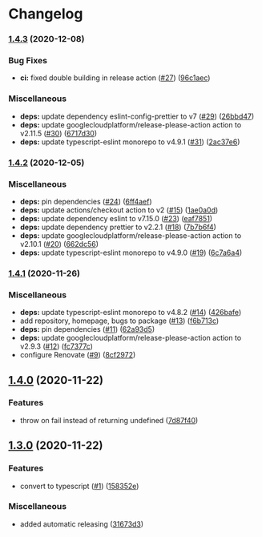 # Changelog

### [1.4.3](https://www.github.com/lindell/aoc-loader/compare/v1.4.2...v1.4.3) (2020-12-08)


### Bug Fixes

* **ci:** fixed double building in release action ([#27](https://www.github.com/lindell/aoc-loader/issues/27)) ([96c1aec](https://www.github.com/lindell/aoc-loader/commit/96c1aec18c76710bd47f3d38260234baaf5fd6c4))


### Miscellaneous

* **deps:** update dependency eslint-config-prettier to v7 ([#29](https://www.github.com/lindell/aoc-loader/issues/29)) ([26bbd47](https://www.github.com/lindell/aoc-loader/commit/26bbd473b1f755be5020d8eaa1431b5a42f559c2))
* **deps:** update googlecloudplatform/release-please-action action to v2.11.5 ([#30](https://www.github.com/lindell/aoc-loader/issues/30)) ([6717d30](https://www.github.com/lindell/aoc-loader/commit/6717d304572d2fcbef351ffc918870061255ba1b))
* **deps:** update typescript-eslint monorepo to v4.9.1 ([#31](https://www.github.com/lindell/aoc-loader/issues/31)) ([2ac37e6](https://www.github.com/lindell/aoc-loader/commit/2ac37e60df05d4d47d72e4adce7e149c7a078920))

### [1.4.2](https://www.github.com/lindell/aoc-loader/compare/v1.4.1...v1.4.2) (2020-12-05)


### Miscellaneous

* **deps:** pin dependencies ([#24](https://www.github.com/lindell/aoc-loader/issues/24)) ([6ff4aef](https://www.github.com/lindell/aoc-loader/commit/6ff4aefe0ab181cd805594b1905b55fad469490e))
* **deps:** update actions/checkout action to v2 ([#15](https://www.github.com/lindell/aoc-loader/issues/15)) ([1ae0a0d](https://www.github.com/lindell/aoc-loader/commit/1ae0a0d062100b9ce4fd187dde41d7771ddb72ef))
* **deps:** update dependency eslint to v7.15.0 ([#23](https://www.github.com/lindell/aoc-loader/issues/23)) ([eaf7851](https://www.github.com/lindell/aoc-loader/commit/eaf7851a27606e84254250a09ecad85bb3e59731))
* **deps:** update dependency prettier to v2.2.1 ([#18](https://www.github.com/lindell/aoc-loader/issues/18)) ([7b7b6f4](https://www.github.com/lindell/aoc-loader/commit/7b7b6f497e3a9c946d45f68a15f587283f83d91c))
* **deps:** update googlecloudplatform/release-please-action action to v2.10.1 ([#20](https://www.github.com/lindell/aoc-loader/issues/20)) ([662dc56](https://www.github.com/lindell/aoc-loader/commit/662dc56dc272b7fc90b397f9c5d97b6be6de53c3))
* **deps:** update typescript-eslint monorepo to v4.9.0 ([#19](https://www.github.com/lindell/aoc-loader/issues/19)) ([6c7a6a4](https://www.github.com/lindell/aoc-loader/commit/6c7a6a4fc70bb871fc833fe66f906df383a45a4f))

### [1.4.1](https://www.github.com/lindell/aoc-loader/compare/v1.4.0...v1.4.1) (2020-11-26)


### Miscellaneous

* **deps:** update typescript-eslint monorepo to v4.8.2 ([#14](https://www.github.com/lindell/aoc-loader/issues/14)) ([426bafe](https://www.github.com/lindell/aoc-loader/commit/426bafecef428421f861433154b12582476184a8))
* add repository, homepage, bugs to package ([#13](https://www.github.com/lindell/aoc-loader/issues/13)) ([f6b713c](https://www.github.com/lindell/aoc-loader/commit/f6b713c8f3647b80d5063b6270adda6c5020e9cb))
* **deps:** pin dependencies ([#11](https://www.github.com/lindell/aoc-loader/issues/11)) ([62a93d5](https://www.github.com/lindell/aoc-loader/commit/62a93d52ea668e03c9f7c15fcc52dc72961e03ca))
* **deps:** update googlecloudplatform/release-please-action action to v2.9.3 ([#12](https://www.github.com/lindell/aoc-loader/issues/12)) ([fc7377c](https://www.github.com/lindell/aoc-loader/commit/fc7377c3836e52ee8f21f489724445bf382147fb))
* configure Renovate ([#9](https://www.github.com/lindell/aoc-loader/issues/9)) ([8cf2972](https://www.github.com/lindell/aoc-loader/commit/8cf29729dc6947b5c4550d4d27dabeea2f58c86a))

## [1.4.0](https://www.github.com/lindell/aoc-loader/compare/v1.3.0...v1.4.0) (2020-11-22)


### Features

* throw on fail instead of returning undefined ([7d87f40](https://www.github.com/lindell/aoc-loader/commit/7d87f409bfb486f00a19b188c8160e30197a0b9c))

## [1.3.0](https://www.github.com/lindell/aoc-loader/compare/v1.2.0...v1.3.0) (2020-11-22)


### Features

* convert to typescript ([#1](https://www.github.com/lindell/aoc-loader/issues/1)) ([158352e](https://www.github.com/lindell/aoc-loader/commit/158352e489c31d00487b6f78d47be938f3d6f417))


### Miscellaneous

* added automatic releasing ([31673d3](https://www.github.com/lindell/aoc-loader/commit/31673d370bbef662bb277c38ff32e22bce2d170a))
